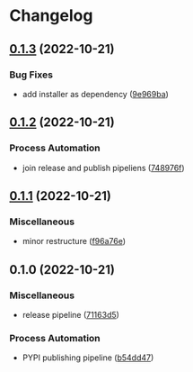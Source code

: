 # Changelog

## [0.1.3](https://github.com/lecardozo/pip-resolved/compare/v0.1.2...v0.1.3) (2022-10-21)


### Bug Fixes

* add installer as dependency ([9e969ba](https://github.com/lecardozo/pip-resolved/commit/9e969baae83f3d8cd4573888009e2df6f3d09935))

## [0.1.2](https://github.com/lecardozo/pip-resolved/compare/v0.1.1...v0.1.2) (2022-10-21)


### Process Automation

* join release and publish pipeliens ([748976f](https://github.com/lecardozo/pip-resolved/commit/748976f0efaa1058e8ad5b32fdd5d453ab9ad521))

## [0.1.1](https://github.com/lecardozo/pip-resolved/compare/v0.1.0...v0.1.1) (2022-10-21)


### Miscellaneous

* minor restructure ([f96a76e](https://github.com/lecardozo/pip-resolved/commit/f96a76e21fb398dab1d89bd28128cf9c5423c03b))

## 0.1.0 (2022-10-21)


### Miscellaneous

* release pipeline ([71163d5](https://github.com/lecardozo/pip-resolved/commit/71163d5828dcf8977b163d75d1b36e81ed1878b3))


### Process Automation

* PYPI publishing pipeline ([b54dd47](https://github.com/lecardozo/pip-resolved/commit/b54dd4783774e71e68facae445c2bc058d522667))
